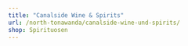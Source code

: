 ```yaml
---
title: "Canalside Wine & Spirits"
url: /north-tonawanda/canalside-wine-und-spirits/
shop: Spirituosen
---
```

